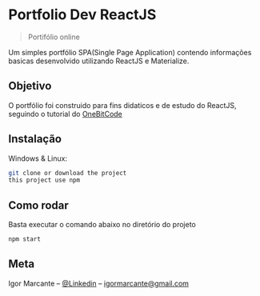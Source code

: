# Portfolio Dev ReactJS
> Portifólio online

Um simples portfólio SPA(Single Page Application) contendo informações basicas desenvolvido utilizando ReactJS e Materialize.

## Objetivo
O portfólio foi construido para fins didaticos e de estudo do ReactJS, seguindo o tutorial do [OneBitCode](https://onebitcode.com/react-spa/
)

## Instalação

Windows & Linux:

```sh
git clone or download the project
this project use npm
```

## Como rodar

Basta executar o comando abaixo no diretório do projeto

```sh
npm start
```

## Meta

Igor Marcante – [@Linkedin](https://www.linkedin.com/in/igor-marcante-85ab1190/
) – igormarcante@gmail.com



